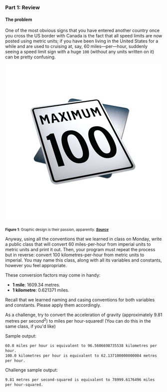 ### Part 1: Review

#### The problem

One of the most obvious signs that you have entered another country once you cross the US border with Canada is the fact
that all speed limits are now posted using metric units; if you have been living in the United States for a while and
are used to cruising at, say, 60 miles—per—hour, suddenly seeing a speed limit sign with a huge `100` (without any
units written on it) can be pretty confusing.

![speed_limit_sign](assets/speed_limit_sign.jpg)

<sub>**Figure 1**: Graphic design is their passion, apparently. [***Source***](https://albertasafetysign.com/) </sub>

Anyway, using all the conventions that we learned in class on Monday, write a public class that will convert 60
miles-per-hour from imperial units to metric units and print it out. Then, your program must repeat the process but in
reverse: convert 100 kilometres-per-hour from metric units to imperial. You may name this class, along with all its
variables and constants, however you feel appropriate.

These conversion factors may come in handy:
- **1 mile**: 1609.34 metres.
- **1 kilometre**: 0.621371 miles.

Recall that we learned naming and casing conventions for both variables and constants. Please apply them accordingly.

As a challenge, try to convert the acceleration of gravity (approximately 9.81 metres per second<sup>2</sup>) to miles
per hour-squared! (You can do this in the same class, if you'd like)

Sample output:

```text
60.0 miles per hour is equivalent to 96.5606698735538 kilometres per hour.
100.0 kilometres per hour is equivalent to 62.137100000000004 metres per hour.
```

Challenge sample output:

```text
9.81 metres per second-squared is equivalent to 78999.6176496 miles per hour-squared.
```